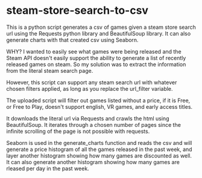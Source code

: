 # steam-store-search-to-csv
This is a python script generates a csv of games given a steam store search url using the Requests python library and BeautifulSoup library. It can also generate charts with that created csv using Seaborn. 

WHY? I wanted to easily see what games were being released and the Steam API doesn't easily support the ability to generate a list of recently released games on steam. So my solution was to extract the information from the literal steam search page. 

However, this script can support any steam search url with whatever chosen filters applied, as long as you replace the url_filter variable.

The uploaded script will filter out games listed without a price, if it is Free, or Free to Play, doesn't support english, VR games, and early access titles.

It downloads the literal url via Requests and crawls the html using BeautifulSoup. It iterates through a chosen number of pages since the infinite scrolling of the page is not possible with requests.

Seaborn is used in the generate_charts function and reads the csv and will generate a price histogram of all the games released in the past week, and layer another histogram showing how many games are discounted as well.
It can also generate another histogram showing how many games are rleased per day in the past week.
